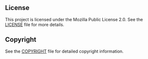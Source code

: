

## License

This project is licensed under the Mozilla Public License 2.0. See the [LICENSE](LICENSE) file for more details.

## Copyright

See the [COPYRIGHT](COPYRIGHT) file for detailed copyright information.
